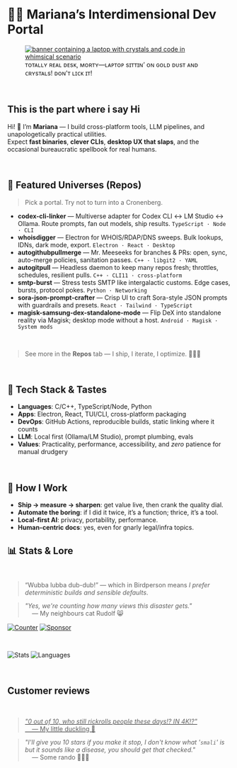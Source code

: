 # 🌌🌀 Mariana’s Interdimensional Dev Portal

<figure>
  <a href="#"><img alt="banner containing a laptop with crystals and code in whimsical scenario" src="https://github.com/user-attachments/assets/9812f290-d2b9-4779-82d4-3b8237131b8a"></a>
  <figcaption>ᴛᴏᴛᴀʟʟʏ ʀᴇᴀʟ ᴅᴇsᴋ, ᴍᴏʀᴛʏ—ʟᴀᴘᴛᴏᴘ sɪᴛᴛɪɴ’ ᴏɴ ɢᴏʟᴅ ᴅᴜsᴛ ᴀɴᴅ ᴄʀʏsᴛᴀʟs! ᴅᴏɴ’ᴛ ʟɪᴄᴋ ɪᴛ!</figcaption>
</figure>

<br>

## This is the part where i say Hi

Hi! 👋 I’m **Mariana** — I build cross-platform tools, LLM pipelines, and unapologetically practical utilities.<br>
Expect **fast binaries**, **clever CLIs**, **desktop UX that slaps**, and the occasional bureaucratic spellbook for real humans.


<br>

## 🧪 Featured Universes (Repos)

> Pick a portal. Try not to turn into a Cronenberg.

* **codex-cli-linker** — Multiverse adapter for Codex CLI ↔️ LM Studio ↔️ Ollama. Route prompts, fan out models, ship results.
  `TypeScript · Node · CLI`
* **whoisdigger** — Electron for WHOIS/RDAP/DNS sweeps. Bulk lookups, IDNs, dark mode, export.
  `Electron · React · Desktop`
* **autogithubpullmerge** — Mr. Meeseeks for branches & PRs: open, sync, auto-merge policies, sanitation passes.
  `C++ · libgit2 · YAML`
* **autogitpull** — Headless daemon to keep many repos fresh; throttles, schedules, resilient pulls.
  `C++ · CLI11 · cross-platform`
* **smtp-burst** — Stress tests SMTP like intergalactic customs. Edge cases, bursts, protocol pokes.
  `Python · Networking`
* **sora-json-prompt-crafter** — Crisp UI to craft Sora-style JSON prompts with guardrails and presets.
  `React · Tailwind · TypeScript`
* **magisk-samsung-dex-standalone-mode** — Flip DeX into standalone reality via Magisk; desktop mode without a host.
  `Android · Magisk · System mods`

<br>

> See more in the **Repos** tab — I ship, I iterate, I optimize. 🧙‍♀️✨

<br>

## 🧰 Tech Stack & Tastes

* **Languages**: C/C++, TypeScript/Node, Python
* **Apps**: Electron, React, TUI/CLI, cross-platform packaging
* **DevOps**: GitHub Actions, reproducible builds, static linking where it counts
* **LLM**: Local first (Ollama/LM Studio), prompt plumbing, evals
* **Values**: Practicality, performance, accessibility, and *zero* patience for manual drudgery

<br>

## 🧭 How I Work

* **Ship → measure → sharpen**: get value live, then crank the quality dial.
* **Automate the boring**: if I did it twice, it’s a function; thrice, it’s a tool.
* **Local-first AI**: privacy, portability, performance.
* **Human-centric docs**: yes, even for gnarly legal/infra topics.



## 📊 Stats & Lore

<br>

> “Wubba lubba dub-dub!” — which in Birdperson means *I prefer deterministic builds and sensible defaults*.

<blockquote style="line-height: 1.2;">
  <i>"Yes, we're counting how many views this disaster gets."</i>
  <br>
  &nbsp;&nbsp;&nbsp;&nbsp;— My neighbours cat Rudolf 😸
</blockquote>

[![Counter](https://komarev.com/ghpvc/?username=supermarsx&label=Disaster%20views&color=0e75b6&style=for-the-badge)](#)
[![Sponsor](https://img.shields.io/badge/sponsor-good%20stuff-%23D4639B.svg?style=for-the-badge&logo=githubsponsors&logoColor=white)](https://github.com/sponsors/supermarsx)

<br>

![Stats](https://github-readme-stats.vercel.app/api?username=supermarsx&show_icons=true&theme=ambient_gradient&locale=en&rank_icon=percentile&custom_title=GitHub%20Stats)
![Languages](https://github-readme-stats.vercel.app/api/top-langs/?username=supermarsx&layout=compact&langs_count=8&theme=dark&hide=postscript,html,rich%20text%20format,tex,c,roff,emacs%20lisp&locale=en)

<br>

## Customer reviews

<br>

<a href="https://www.youtube.com/watch?v=dQw4w9WgXcQ">
  <blockquote>
    <i>"0 out of 10, who still rickrolls people these days!? IN 4K!?"</i>
    <br>
    &nbsp;&nbsp;&nbsp;&nbsp;— My little duckling 🦆
  </blockquote>
</a>

<blockquote style="line-height: 1.2;">
  <i>"I'll give you 10 stars if you make it stop, I don't know what '<code>smali</code>' is but it sounds like a disease, you should get that checked."</i>
  <br>
  &nbsp;&nbsp;&nbsp;&nbsp;— Some rando 🧔🏽‍♂️
</blockquote>
